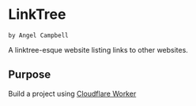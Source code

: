 # LinkTree

`by Angel Campbell`

A linktree-esque website listing links to other websites.

## Purpose

Build a project using [Cloudflare Worker](https://developers.cloudflare.com/workers/)
